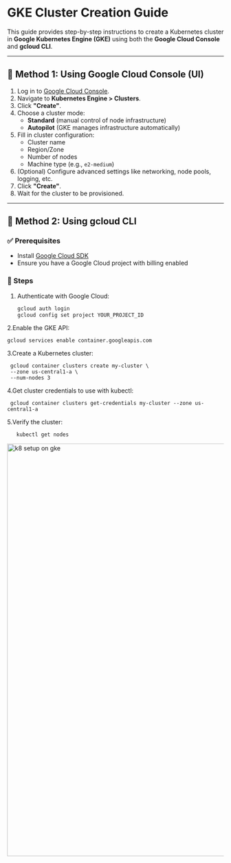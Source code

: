 
# GKE Cluster Creation Guide

This guide provides step-by-step instructions to create a Kubernetes cluster in **Google Kubernetes Engine (GKE)** using both the **Google Cloud Console** and **gcloud CLI**.

---

## 🚀 Method 1: Using Google Cloud Console (UI)

1. Log in to [Google Cloud Console](https://console.cloud.google.com/).
2. Navigate to **Kubernetes Engine > Clusters**.
3. Click **"Create"**.
4. Choose a cluster mode:
   - **Standard** (manual control of node infrastructure)
   - **Autopilot** (GKE manages infrastructure automatically)
5. Fill in cluster configuration:
   - Cluster name
   - Region/Zone
   - Number of nodes
   - Machine type (e.g., `e2-medium`)
6. (Optional) Configure advanced settings like networking, node pools, logging, etc.
7. Click **"Create"**.
8. Wait for the cluster to be provisioned.

---

## 🧩 Method 2: Using gcloud CLI

### ✅ Prerequisites
- Install [Google Cloud SDK](https://cloud.google.com/sdk/docs/install)
- Ensure you have a Google Cloud project with billing enabled

### 🔧 Steps

1. Authenticate with Google Cloud:

   ```bash
   gcloud auth login
   gcloud config set project YOUR_PROJECT_ID

2.Enable the GKE API:

    gcloud services enable container.googleapis.com

3.Create a Kubernetes cluster:

     gcloud container clusters create my-cluster \
     --zone us-central1-a \
     --num-nodes 3

4.Get cluster credentials to use with kubectl:

     gcloud container clusters get-credentials my-cluster --zone us-central1-a

5.Verify the cluster:

       kubectl get nodes



<img width="960" alt="k8 setup on gke" src="https://github.com/user-attachments/assets/3f994f06-fc2f-4067-a22a-56de89a86337" />

